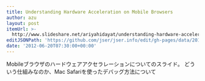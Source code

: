 ```yaml
---
title: Understanding Hardware Acceleration on Mobile Browsers
author: azu
layout: post
itemUrl: >-
  http://www.slideshare.net/ariyahidayat/understanding-hardware-acceleration-on-mobile-browsers
editJSONPath: 'https://github.com/jser/jser.info/edit/gh-pages/data/2012/06/index.json'
date: '2012-06-20T07:30:00+00:00'
---
```

Mobileブラウザのハードウェアアクセラレーションについてのスライド。
どういう仕組みなのか、Mac Safariを使ったデバッグ方法について
